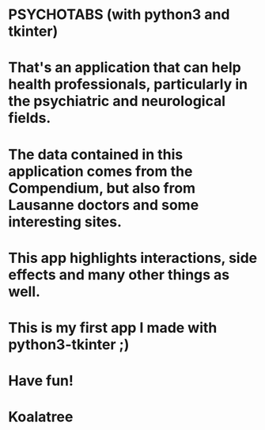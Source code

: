 # PSYCHOTABS (with python3 and tkinter)

# That's an application that can help health professionals, particularly in the psychiatric and neurological fields. 
# The data contained in this application comes from the Compendium, but also from Lausanne doctors and some interesting sites.
# This app highlights interactions, side effects and many other things as well.

# This is my first app I made with python3-tkinter ;)

# Have fun!

# Koalatree


